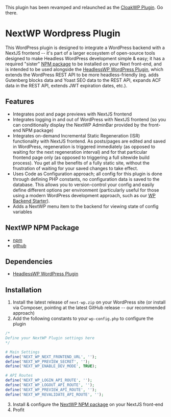 This plugin has been revamped and relaunched as the [CloakWP Plugin](https://github.com/cloak-labs/cloakwp-plugin). Go there.

# NextWP Wordpress Plugin
This WordPress plugin is designed to integrate a WordPress backend with a NextJS frontend -- it's part of a larger ecosystem of open-source tools designed to make Headless WordPress development simple & easy; it has a required "sister" [NPM package](https://github.com/cloak-labs/next-wp) to be installed on your Next front-end, and is intended to be used alongside the [HeadlessWP WordPress Plugin](https://github.com/cloak-labs/headless-wp-plugin), which extends the WordPress REST API to be more headless-friendly (eg. adds Gutenberg blocks data and Yoast SEO data to the REST API, expands ACF data in the REST API, extends JWT expiration dates, etc.).

## Features
- Integrates post and page previews with NextJS frontend
- Integrates logging in and out of WordPress with NextJS frontend (so you can conditionally display the NextWP AdminBar provided by the front-end NPM package)
- Integrates on-demand Incremental Static Regeneration (ISR) functionality with NextJS frontend. As posts/pages are edited and saved in WordPress, regeneration is triggered immediately (as opposed to waiting for the next regeneration interval) and for that particular frontend page only (as opposed to triggering a full sitewide build process). You get all the benefits of a fully static site, without the frustration of waiting for your saved changes to take effect.
- Uses Code as Configuration approach; all config for this plugin is done through defining PHP constants, no configuration data is saved to the database. This allows you to version-control your config and easily define different options per environment (particularly useful for those using a modern WordPress development approach, such as our [WP Backend Starter](https://github.com/cloak-labs/headless-wordpress-backend-starter)).
- Adds a NextWP menu item to the backend for viewing state of config variables

## NextWP NPM Package
- [npm](https://www.npmjs.com/package/next-wp)
- [github](https://github.com/cloak-labs/next-wp)

## Dependencies
- [HeadlessWP WordPress Plugin](https://github.com/cloak-labs/headless-wp-plugin)

## Installation
1. Install the latest release of `next-wp.zip` on your WordPress site (or install via Composer, pointing at the latest GitHub release -- our recommended approach)
2. Add the following constants to your `wp-config.php` to configure the plugin
```php
/* 
Define your NextWP Plugin settings here
*/

# Main Settings
define('NEXT_WP_NEXT_FRONTEND_URL', '');
define('NEXT_WP_PREVIEW_SECRET', '');
define('NEXT_WP_ENABLE_DEV_MODE', TRUE);

# API Routes
define('NEXT_WP_LOGIN_API_ROUTE', '');
define('NEXT_WP_LOGOUT_API_ROUTE', '');
define('NEXT_WP_PREVIEW_API_ROUTE', '');
define('NEXT_WP_REVALIDATE_API_ROUTE', '');
```
3. Install & configure the [NextWP NPM package](https://www.npmjs.com/package/next-wp) on your NextJS front-end
4. Profit
